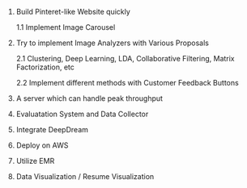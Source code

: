 1. Build Pinteret-like Website quickly

   1.1 Implement Image Carousel 

2. Try to implement Image Analyzers with Various Proposals

   2.1 Clustering, Deep Learning, LDA, Collaborative Filtering, Matrix Factorization, etc
   
   2.2 Implement different methods with Customer Feedback Buttons

3. A server which can handle peak throughput 

4. Evaluatation System and Data Collector

5. Integrate DeepDream

6. Deploy on AWS

7. Utilize EMR

8. Data Visualization / Resume Visualization
